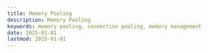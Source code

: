 ```yaml
---
title: Memory Pooling
description: Memory Pooling
keywords: memory pooling, connection pooling, memory management
date: 2025-01-01
lastmod: 2025-01-01
---
```


